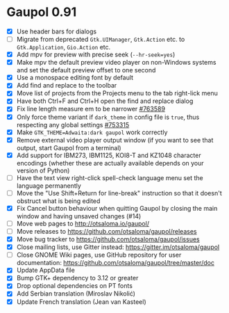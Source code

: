 Gaupol 0.91
===========

* [x] Use header bars for dialogs
* [ ] Migrate from deprecated `Gtk.UIManager`, `Gtk.Action` etc.
      to `Gtk.Application`, `Gio.Action` etc.
* [x] Add mpv for preview with precise seek (`--hr-seek=yes`)
* [x] Make mpv the default preview video player on non-Windows systems
      and set the default preview offset to one second
* [x] Use a monospace editing font by default
* [x] Add find and replace to the toolbar
* [x] Move list of projects from the Projects menu to the tab right-lick menu
* [x] Have both Ctrl+F and Ctrl+H open the find and replace dialog
* [x] Fix line length measure em to be narrower [#763589][]
* [x] Only force theme variant if `dark_theme` in config file is
      `true`, thus respecting any global settings [#753315][]
* [x] Make `GTK_THEME=Adwaita:dark gaupol` work correctly
* [x] Remove external video player output window (if you want to see
      that output, start Gaupol from a terminal)
* [x] Add support for IBM273, IBM1125, KOI8-T and KZ1048 character
      encodings (whether these are actually available depends on your
      version of Python)
* [ ] Have the text view right-click spell-check language menu
      set the language permanently
* [ ] Move the "Use Shift+Return for line-break" instruction so that
      it doesn't obstruct what is being edited
* [x] Fix Cancel button behaviour when quitting Gaupol by closing the
      main window and having unsaved changes (#14)
* [ ] Move web pages to <http://otsaloma.io/gaupol/>
* [ ] Move releases to <https://github.com/otsaloma/gaupol/releases>
* [x] Move bug tracker to <https://github.com/otsaloma/gaupol/issues>
* [x] Close mailing lists, use Gitter instead: <https://gitter.im/otsaloma/gaupol>
* [ ] Close GNOME Wiki pages, use GitHub repository for user
      documentation: <https://github.com/otsaloma/gaupol/tree/master/doc>
* [x] Update AppData file
* [x] Bump GTK+ dependency to 3.12 or greater
* [x] Drop optional dependencies on PT fonts
* [x] Add Serbian translation (Miroslav Nikolić)
* [x] Update French translation (Jean van Kasteel)

[#14]: https://github.com/otsaloma/gaupol/issues/14
[#753315]: https://bugzilla.gnome.org/show_bug.cgi?id=753315
[#763589]: https://bugzilla.gnome.org/show_bug.cgi?id=763589
